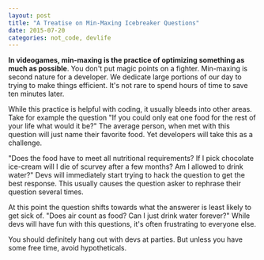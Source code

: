 ```yaml
---
layout: post
title: "A Treatise on Min-Maxing Icebreaker Questions"
date: 2015-07-20
categories: not_code, devlife
---
```

**In videogames, min-maxing is the practice of optimizing something as much as possible**. You don&#39;t put magic points on a fighter. Min-maxing is second nature for a developer. We dedicate large portions of our day to trying to make things efficient. It&#39;s not rare to spend hours of time to save ten&nbsp;minutes later.

While this practice is helpful with coding, it usually bleeds into other areas. Take for example the&nbsp;question&nbsp;&quot;If you could only eat one food for the rest of your life what would it be?&quot; The average person, when met with this question will just name their favorite food. Yet developers will take this as a challenge.

&quot;Does the food have to meet all nutritional requirements? If I pick chocolate ice-cream will I die of scurvey after a few months? Am I allowed to drink water?&quot; Devs will immediately start trying to hack the question to get the best response. This usually causes the question asker to rephrase their question several times.&nbsp;

At this point the question shifts towards what the answerer is least likely to get sick of. &quot;Does air count as food? Can I just drink water forever?&quot; While devs will have fun with this questions, it&#39;s often frustrating to everyone else.

You should definitely hang out with devs at parties. But unless you have some free time, avoid hypotheticals.

